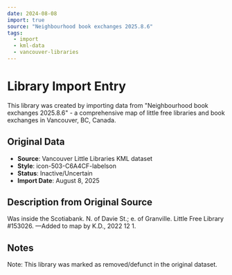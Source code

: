```yaml
---
date: 2024-08-08
import: true
source: "Neighbourhood book exchanges 2025.8.6"
tags:
  - import
  - kml-data
  - vancouver-libraries
---
```


# Library Import Entry

This library was created by importing data from "Neighbourhood book exchanges 2025.8.6" - a comprehensive map of little free libraries and book exchanges in Vancouver, BC, Canada.

## Original Data

- **Source**: Vancouver Little Libraries KML dataset
- **Style**: icon-503-C6A4CF-labelson
- **Status**: Inactive/Uncertain
- **Import Date**: August 8, 2025

## Description from Original Source

Was inside the Scotiabank.
N. of Davie St.; e. of Granville.
Little Free Library #153026.
—Added to map by K.D., 2022 12 1.  



## Notes

Note: This library was marked as removed/defunct in the original dataset.
